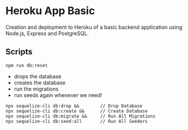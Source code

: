 # Heroku App Basic

Creation and deployment to Heroku of a basic backend application using Node.js, Express and PostgreSQL.

## Scripts

```shell
npm run db:reset
```

+ drops the database 
+ creates the database
+ run the migrations 
+ run seeds again whenever we need!

```
npx sequelize-cli db:drop &&        // Drop Database
npx sequelize-cli db:create &&      // Create Database
npx sequelize-cli db:migrate &&     // Run All Migrations
npx sequelize-cli db:seed:all       // Run All Seeders
```
